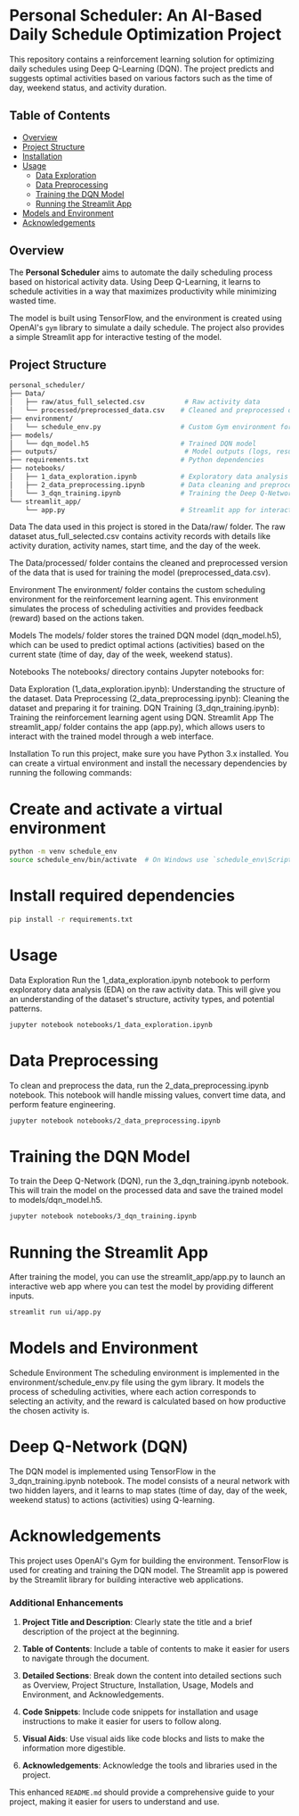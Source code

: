 # Personal Scheduler: An AI-Based Daily Schedule Optimization Project

This repository contains a reinforcement learning solution for optimizing daily schedules using Deep Q-Learning (DQN). The project predicts and suggests optimal activities based on various factors such as the time of day, weekend status, and activity duration.

## Table of Contents

* [Overview](#overview)
* [Project Structure](#project-structure)
* [Installation](#installation)
* [Usage](#usage)
  * [Data Exploration](#data-exploration)
  * [Data Preprocessing](#data-preprocessing)
  * [Training the DQN Model](#training-the-dqn-model)
  * [Running the Streamlit App](#running-the-streamlit-app)
* [Models and Environment](#models-and-environment)
* [Acknowledgements](#acknowledgements)

## Overview

The **Personal Scheduler** aims to automate the daily scheduling process based on historical activity data. Using Deep Q-Learning, it learns to schedule activities in a way that maximizes productivity while minimizing wasted time.

The model is built using TensorFlow, and the environment is created using OpenAI's `gym` library to simulate a daily schedule. The project also provides a simple Streamlit app for interactive testing of the model.

## Project Structure

```bash
personal_scheduler/
├── Data/
│   ├── raw/atus_full_selected.csv          # Raw activity data
│   └── processed/preprocessed_data.csv    # Cleaned and preprocessed data
├── environment/
│   └── schedule_env.py                    # Custom Gym environment for scheduling
├── models/
│   └── dqn_model.h5                       # Trained DQN model
├── outputs/                                # Model outputs (logs, results)
├── requirements.txt                       # Python dependencies
├── notebooks/
│   ├── 1_data_exploration.ipynb           # Exploratory data analysis (EDA)
│   ├── 2_data_preprocessing.ipynb         # Data cleaning and preprocessing
│   └── 3_dqn_training.ipynb               # Training the Deep Q-Network
└── streamlit_app/
    └── app.py                             # Streamlit app for interactive testing
```
Data
The data used in this project is stored in the Data/raw/ folder. The raw dataset atus_full_selected.csv contains activity records with details like activity duration, activity names, start time, and the day of the week.

The Data/processed/ folder contains the cleaned and preprocessed version of the data that is used for training the model (preprocessed_data.csv).

Environment
The environment/ folder contains the custom scheduling environment for the reinforcement learning agent. This environment simulates the process of scheduling activities and provides feedback (reward) based on the actions taken.

Models
The models/ folder stores the trained DQN model (dqn_model.h5), which can be used to predict optimal actions (activities) based on the current state (time of day, day of the week, weekend status).

Notebooks
The notebooks/ directory contains Jupyter notebooks for:

Data Exploration (1_data_exploration.ipynb): Understanding the structure of the dataset.
Data Preprocessing (2_data_preprocessing.ipynb): Cleaning the dataset and preparing it for training.
DQN Training (3_dqn_training.ipynb): Training the reinforcement learning agent using DQN.
Streamlit App
The streamlit_app/ folder contains the app (app.py), which allows users to interact with the trained model through a web interface.

Installation
To run this project, make sure you have Python 3.x installed. You can create a virtual environment and install the necessary dependencies by running the following commands:
# Create and activate a virtual environment
```bash
python -m venv schedule_env
source schedule_env/bin/activate  # On Windows use `schedule_env\Scripts\activate`
```
# Install required dependencies
```bash
pip install -r requirements.txt
```
# Usage
Data Exploration
Run the 1_data_exploration.ipynb notebook to perform exploratory data analysis (EDA) on the raw activity data. This will give you an understanding of the dataset's structure, activity types, and potential patterns.
```bash
jupyter notebook notebooks/1_data_exploration.ipynb
```
# Data Preprocessing
To clean and preprocess the data, run the 2_data_preprocessing.ipynb notebook. This notebook will handle missing values, convert time data, and perform feature engineering.
```bash
jupyter notebook notebooks/2_data_preprocessing.ipynb
```
# Training the DQN Model
To train the Deep Q-Network (DQN), run the 3_dqn_training.ipynb notebook. This will train the model on the processed data and save the trained model to models/dqn_model.h5.
```bash
jupyter notebook notebooks/3_dqn_training.ipynb
```
# Running the Streamlit App
After training the model, you can use the streamlit_app/app.py to launch an interactive web app where you can test the model by providing different inputs.
```bash
streamlit run ui/app.py
```
# Models and Environment
Schedule Environment
The scheduling environment is implemented in the environment/schedule_env.py file using the gym library. It models the process of scheduling activities, where each action corresponds to selecting an activity, and the reward is calculated based on how productive the chosen activity is.

# Deep Q-Network (DQN)
The DQN model is implemented using TensorFlow in the 3_dqn_training.ipynb notebook. The model consists of a neural network with two hidden layers, and it learns to map states (time of day, day of the week, weekend status) to actions (activities) using Q-learning.

# Acknowledgements
This project uses OpenAI's Gym for building the environment.
TensorFlow is used for creating and training the DQN model.
The Streamlit app is powered by the Streamlit library for building interactive web applications.


### Additional Enhancements

1. **Project Title and Description**: Clearly state the title and a brief description of the project at the beginning.

2. **Table of Contents**: Include a table of contents to make it easier for users to navigate through the document.

3. **Detailed Sections**: Break down the content into detailed sections such as Overview, Project Structure, Installation, Usage, Models and Environment, and Acknowledgements.

4. **Code Snippets**: Include code snippets for installation and usage instructions to make it easier for users to follow along.

5. **Visual Aids**: Use visual aids like code blocks and lists to make the information more digestible.

6. **Acknowledgements**: Acknowledge the tools and libraries used in the project.

This enhanced `README.md` should provide a comprehensive guide to your project, making it easier for users to understand and use.
